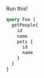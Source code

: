 Run this!

```graphql
query Foo {
  getPeople{
    id
    name    
    pets {
      id
      name
    }
  }
}
```